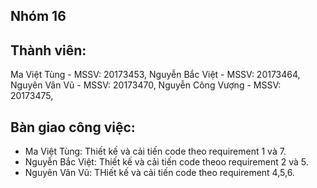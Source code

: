 ## Nhóm 16
## Thành viên:
Ma Việt Tùng - MSSV: 20173453,
Nguyễn Bắc Việt - MSSV: 20173464,
Nguyên Vân Vũ - MSSV: 20173470,
Nguyễn Công Vượng - MSSV: 20173475,
## Bàn giao công việc:
- Ma Việt Tùng: Thiết kế và cải tiến code theo requirement 1 và 7.
- Nguyễn Bắc Việt: Thiết kế và cải tiến code theoo requirement 2 và 5.
- Nguyên Vân Vũ: THiết kế và cải tiến code theo requirement 4,5,6.

